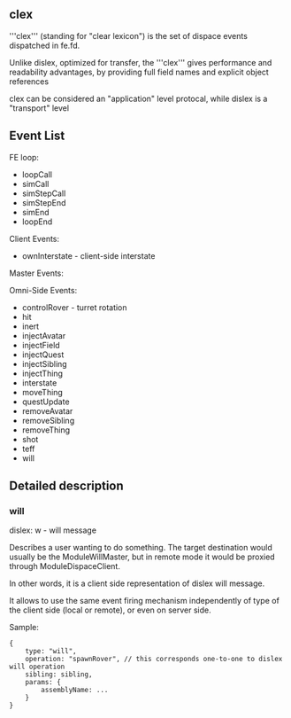## clex

'''clex''' (standing for "clear lexicon") is the set of dispace events dispatched in fe.fd.

Unlike dislex, optimized for transfer,
the '''clex''' gives performance and readability advantages,
by providing full field names and explicit object references

clex can be considered an "application" level protocal,
while dislex is a "transport" level

## Event List

FE loop:

 * loopCall
 * simCall
 * simStepCall
 * simStepEnd
 * simEnd
 * loopEnd

Client Events:
 * ownInterstate - client-side interstate

Master Events:

Omni-Side Events:

 * controlRover - turret rotation
 * hit
 * inert
 * injectAvatar
 * injectField
 * injectQuest
 * injectSibling
 * injectThing
 * interstate
 * moveThing
 * questUpdate
 * removeAvatar
 * removeSibling
 * removeThing
 * shot
 * teff
 * will


## Detailed description

### will

dislex: w - will message

Describes a user wanting to do something.
The target destination would usually be the ModuleWillMaster,
but in remote mode it would be proxied through ModuleDispaceClient.

In other words, it is a client side representation of dislex will message.

It allows to use the same event firing mechanism independently of
type of the client side (local or remote), or even on server side.

Sample:

    {
        type: "will",
        operation: "spawnRover", // this corresponds one-to-one to dislex will operation
        sibling: sibling,
        params: {
            assemblyName: ...
        }
    }
